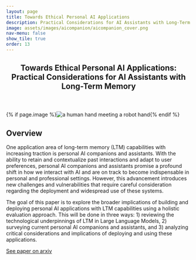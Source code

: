 ```yaml
---
layout: page
title: Towards Ethical Personal AI Applications
description: Practical Considerations for AI Assistants with Long-Term Memory
image: assets/images/aicompanion/aicompanion_cover.png
nav-menu: false
show_tile: true
order: 13
---
```


<!-- Main -->
<div id="main" class="alt">

<!-- One -->
<section id="one">
	<div class="inner">
		<header class="major">
			<h1>Towards Ethical Personal AI Applications: Practical Considerations for AI Assistants with Long-Term Memory</h1>
		</header>
		{% if page.image %}<span class="image main"><img src="{{ site.baseurl }}/{{ page.image }}" alt="a human hand meeting a robot hand" /></span>{% endif %}
<!-- Content -->
<h2 id="content">Overview</h2>
<p>One application area of long-term memory (LTM) capabilities with increasing traction is personal AI companions and assistants. With the ability to retain and contextualize past interactions and adapt to user preferences, personal AI companions and assistants promise a profound shift in how we interact with AI and are on track to become indispensable in personal and professional settings. However, this advancement introduces new challenges and vulnerabilities that require careful consideration regarding the deployment and widespread use of these systems. </p>

<p>The goal of this paper is to explore the broader implications of building and deploying personal AI applications with LTM capabilities using a holistic evaluation approach. This will be done in three ways: 1) reviewing the technological underpinnings of LTM in Large Language Models, 2) surveying current personal AI companions and assistants, and 3) analyzing critical considerations and implications of deploying and using these applications.</p>

<p><a href="https://arxiv.org/abs/2409.11192" class="button">See paper on arxiv</a></p>


</div>
</section>


</div>
